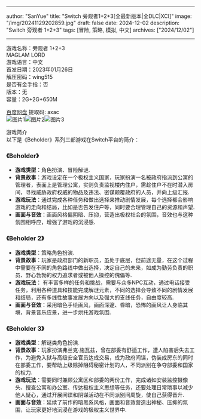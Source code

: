
---
author: "SanYue"
title: "Switch 旁观者1+2+3[全最新版本|全DLC|XCI]"
image: "/img/20241129202859.jpg"
draft: false
date: 2024-12-02
description: "Switch 旁观者 1+2+3"
tags: [冒险, 策略, 模拟, 中文]
archives: ["2024/12/02"]

---

游戏名称：旁观者 1+2+3   
MAGLAM LORD    
游戏语言：中文  
首发日期：2023年01月26日  
解压密码：wing515  
是否有金手指：否  
版本：无   
容量：2G+2G+650M

[百度网盘](https://pan.baidu.com/s/1u3_W1-GB851oEbdTTb4xrQ) 提取码: axac  
![图片1](/img/451e67.jpg)![图片2](/img/843427.jpg)![图片3](/img/cdf5fe.jpg)  

游戏简介  
以下是《Beholder》系列三部游戏在Switch平台的简介：

### 《Beholder》
- **游戏类型**：角色扮演、冒险解谜.
- **背景故事**：游戏设定在一个极权主义国家，玩家扮演一名被政府指派到公寓的管理者，表面上是管理公寓，实则负责监视楼内住户，需趁住户不在时潜入房间，寻找威胁政府权威的物品及违法、密谋颠覆政府的人员，并向上级汇报.
- **游戏玩法**：通过完成各种任务和做出选择来推动剧情发展，每个选择都会影响游戏的走向和结局，比如是否告发住户等，同时要合理管理自己的资源和声望.
- **画面与音效**：画面风格偏阴暗、压抑，营造出极权社会的氛围，音效也与这种氛围相呼应，增强了游戏的沉浸感.

### 《Beholder 2》
- **游戏类型**：策略角色扮演.
- **背景故事**：玩家是政府部门的新职员，虽处于底层，但前途无量，在这个过程中需要在不同的角色路线中做出选择，决定自己的未来，如成为勤劳负责的职员、野心勃勃的权力追求者或被他人操控的傀儡等.
- **游戏玩法**： 有丰富多样的任务和挑战，需要与众多NPC互动，通过电话接受任务，利用各种道具和技能完成解谜元素，不同的选择会导致不同的剧情发展和结局，还有多线性故事发展方向以及强大的支线任务，自由度较高.
- **画面与音效**：采用暗色手绘画风，画面深邃、昏暗，恐怖的画风让人身临其境，背景音乐应景，进一步烘托游戏氛围.

### 《Beholder 3》
- **游戏类型**：解谜类角色扮演.
- **背景故事**：玩家扮演弗兰克·施瓦兹，曾在部委有舒适工作，遭人陷害后失去工作，为避免入狱与高级安全官员达成交易，成为政府间谍，伪装成房东的同时在部委工作，要帮助上级除掉阻碍秘密计划的人，不同派别在争夺部委和国家的权力.
- **游戏玩法**：需要同时兼顾公寓区和部委的两份工作，完成诸如安装监控摄像头、搜查公寓和办公室、传达极权主义思想等任务，还要处理日常琐事以减少他人疑心，通过开展间谍和阴谋活动在不同派别间周旋，使自己获得晋升.
- **画面与音效**：延续了前作的暗黑系风格，画面和音效营造出神秘、压抑的氛围，让玩家更好地沉浸在游戏的极权主义世界中.
 
